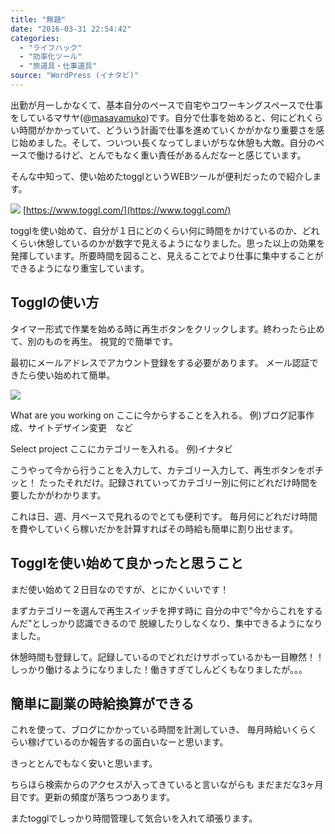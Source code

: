 ```yaml
---
title: "無題"
date: "2016-03-31 22:54:42"
categories:
  - "ライフハック"
  - "効率化ツール"
  - "旅道具・仕事道具"
source: "WordPress (イナタビ)"
---
```


出勤が月一しかなくて、基本自分のペースで自宅やコワーキングスペースで仕事をしているマサヤ(@[masayamuko](https://twitter.com/MasayaMuko))です。自分で仕事を始めると、何にどれくらい時間がかかっていて、どういう計画で仕事を進めていくかがかなり重要さを感じ始めました。そして、ついつい長くなってしまいがちな休憩も大敵。自分のペースで働けるけど、とんでもなく重い責任があるんだなーと感じています。

そんな中知って、使い始めたtogglというWEBツールが便利だったので紹介します。

![](https://masayamuko.com/wp/wp-content/uploads/2016/03/スクリーンショット-2016-03-31-午後10.24.51.png)
[https://www.toggl.com/](https://www.toggl.com/)

togglを使い始めて、自分が１日にどのくらい何に時間をかけているのか、どれくらい休憩しているのかが数字で見えるようになりました。思った以上の効果を発揮しています。所要時間を図ること、見えることでより仕事に集中することができるようになり重宝しています。

## Togglの使い方

タイマー形式で作業を始める時に再生ボタンをクリックします。終わったら止めて、別のものを再生。
視覚的で簡単です。

最初にメールアドレスでアカウント登録をする必要があります。
メール認証できたら使い始めれて簡単。

![](https://masayamuko.com/wp/wp-content/uploads/2016/03/スクリーンショット-2016-03-31-午後10.40.39.png)

What are you working on
ここに今からすることを入れる。
例)ブログ記事作成、サイトデザイン変更　など

Select project
ここにカテゴリーを入れる。
例)イナタビ

こうやって今から行うことを入力して、カテゴリー入力して、再生ボタンをポチッと！
たったそれだけ。記録されていってカテゴリー別に何にどれだけ時間を要したかがわかります。

これは日、週、月ベースで見れるのでとても便利です。
毎月何にどれだけ時間を費やしていくら稼いだかを計算すればその時給も簡単に割り出せます。

## Togglを使い始めて良かったと思うこと

まだ使い始めて２日目なのですが、とにかくいいです！

まずカテゴリーを選んで再生スイッチを押す時に
自分の中で"今からこれをするんだ"としっかり認識できるので
脱線したりしなくなり、集中できるようになりました。

休憩時間も登録して。記録しているのでどれだけサボっているかも一目瞭然！！
しっかり働けるようになりました！働きすぎてしんどくもなりましたが。。。

## 簡単に副業の時給換算ができる

これを使って、ブログにかかっている時間を計測していき、
毎月時給いくらくらい稼げているのか報告するの面白いなーと思います。

きっととんでもなく安いと思います。

ちらほら検索からのアクセスが入ってきていると言いながらも
まだまだな3ヶ月目です。更新の頻度が落ちつつあります。

またtogglでしっかり時間管理して気合いを入れて頑張ります。